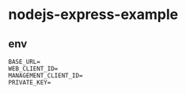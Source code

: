 # nodejs-express-example

## env

```
BASE_URL=
WEB_CLIENT_ID=
MANAGEMENT_CLIENT_ID=
PRIVATE_KEY=
```
